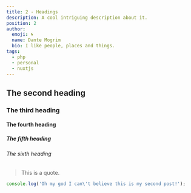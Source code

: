 ```yaml
---
title: 2 - Headings
description: A cool intriguing description about it.
position: 2
author:
  emoji: 🌀
  name: Dante Mogrim
  bio: I like people, places and things.
tags:
  - php
  - personal
  - nuxtjs
---
```


## The second heading

### The third heading

#### The fourth heading

##### The fifth heading

###### The sixth heading

> This is a quote.

```js
console.log('Oh my god I can\'t believe this is my second post!');
```

